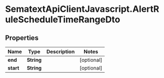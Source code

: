 # SematextApiClientJavascript.AlertRuleScheduleTimeRangeDto

## Properties
Name | Type | Description | Notes
------------ | ------------- | ------------- | -------------
**end** | **String** |  | [optional] 
**start** | **String** |  | [optional] 


